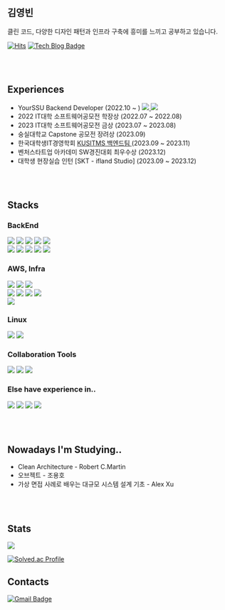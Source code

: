 ## 김영빈  
  클린 코드, 다양한 디자인 패턴과 인프라 구축에 흥미를 느끼고 공부하고 있습니다.

[![Hits](https://hits.seeyoufarm.com/api/count/incr/badge.svg?url=https%3A%2F%2Fgithub.com%2Feckrin%2Fhit-counter&count_bg=%2379C83D&title_bg=%23555555&icon=&icon_color=%23E7E7E7&title=hits&edge_flat=false)](https://hits.seeyoufarm.com) [![Tech Blog Badge](http://img.shields.io/badge/-Tech%20blog-black?style=flat-square&logo=github&link=https://eckrin.tistory.com/)](https://eckrin.tistory.com/)
 
<br/>
<br/>

## Experiences
* YourSSU Backend Developer (2022.10 ~ ) <a href = "https://play.google.com/store/apps/details?id=com.yourssu.soomsil&hl=ko-KR"> <img src="https://img.shields.io/badge/google play-34A853?style=flat-square&logo=google play&logoColor=white"> </a> <a href = "https://apps.apple.com/kr/app/%EC%88%A8%EC%89%B4%EB%95%8C/id1626690112"> <img src="https://img.shields.io/badge/app store-0DBDFF?style=flat-square&logo=app store&logoColor=white"> </a>
* 2022 IT대학 소프트웨어공모전 학장상 (2022.07 ~ 2022.08)
* 2023 IT대학 소프트웨어공모전 금상 (2023.07 ~ 2023.08)
* 숭실대학교 Capstone 공모전 장려상 (2023.09)
* 한국대학생IT경영학회 <a href = "https://kusitms.com"> KUSITMS 백엔드팀 </a>(2023.09 ~ 2023.11)
* 벤처스타트업 아카데미 SW경진대회 최우수상 (2023.12)
* 대학생 현장실습 인턴 [SKT - ifland Studio] (2023.09 ~ 2023.12)

<br/>
<br/>

## Stacks

### BackEnd
<img src="https://img.shields.io/badge/java-E34F26?style=flat-square&logo=openjdk&logoColor=white"> <img src="https://img.shields.io/badge/kotlin-7F52FF?style=flat-square&logo=kotlin&logoColor=white"> 
<img src="https://img.shields.io/badge/spring-6DB33F?style=flat-square&logo=spring&logoColor=white"> <img src="https://img.shields.io/badge/spring boot-6DB33F?style=flat-square&logo=spring boot&logoColor=white"> 
<img src="https://img.shields.io/badge/spring security-6DB33F?style=flat-square&logo=spring security&logoColor=white">  
<img src="https://img.shields.io/badge/mysql-4479A1?style=flat-square&logo=mysql&logoColor=white">
<img src="https://img.shields.io/badge/redis-DC382D?style=flat-square&logo=redis&logoColor=white">
<img src="https://img.shields.io/badge/spring data jpa-6DB33F?style=flat-square&logo=spring data jpa&logoColor=white">
<img src="https://img.shields.io/badge/querydsl-0099E5?style=flat-square&logo=querydsl&logoColor=white">
<img src="https://img.shields.io/badge/mybatis-000000?style=flat-square&logo=mybatis&logoColor=white">
  
### AWS, Infra
<img src="https://img.shields.io/badge/docker-2B579A?style=flat-square&logo=docker&logoColor=white"> <img src="https://img.shields.io/badge/kubernetes-326CE5?style=flat-square&logo=kubernetes&logoColor=white">
<img src="https://img.shields.io/badge/github actions-2088FF?style=flat-square&logo=github actions&logoColor=white">  
<img src="https://img.shields.io/badge/amazon ec2-FF9900?style=flat-square&logo=amazon ec2&logoColor=white">
<img src="https://img.shields.io/badge/amazon rds-2088FF?style=flat-square&logo=amazon rds&logoColor=white">
<img src="https://img.shields.io/badge/amazon s3-569A31?style=flat-square&logo=amazon s3&logoColor=white">
<img src="https://img.shields.io/badge/amazon elasticache-2088FF?style=flat-square&logo=unsplash&logoColor=white">  
<img src="https://img.shields.io/badge/microsoft azure-0078D4?style=flat-square&logo=microsoft azure&logoColor=white"> 

### Linux
<img src="https://img.shields.io/badge/C-033963?style=flat-square&logo=C&logoColor=white"> <img src="https://img.shields.io/badge/linux-FCC624?style=flat-square&logo=linux&logoColor=white">

### Collaboration Tools
<img src="https://img.shields.io/badge/github-181717?style=flat-square&logo=github&logoColor=white"> <img src="https://img.shields.io/badge/figma-F24E1E?style=flat-square&logo=figma&logoColor=white">
<img src="https://img.shields.io/badge/slack-4A154B?style=flat-square&logo=slack&logoColor=white">

### Else have experience in..
<img src="https://img.shields.io/badge/android studio-3DDC84?style=flat-square&logo=android studio&logoColor=white"> <img src="https://img.shields.io/badge/css-1572B6?style=flat-square&logo=css3&logoColor=white">
<img src="https://img.shields.io/badge/javascript-F7DF1E?style=flat-square&logo=javascript&logoColor=white">
<img src="https://img.shields.io/badge/jquery-0769AD?style=flat-square&logo=jquery&logoColor=white">

<br/>
<br/>

## Nowadays I'm Studying..
* Clean Architecture - Robert C.Martin
* 오브젝트 - 조용호
* 가상 면접 사례로 배우는 대규모 시스템 설계 기초 - Alex Xu

<br/>
<br/>

## Stats
<img src="https://github-readme-stats.vercel.app/api?username=eckrin&show_icons=true">

[![Solved.ac Profile](http://mazassumnida.wtf/api/v2/generate_badge?boj=dubaihuadeweixiao)](https://solved.ac/dubaihuadeweixiao/)

## Contacts
[![Gmail Badge](https://img.shields.io/badge/Gmail-d14836?style=flat-square&logo=Gmail&logoColor=white&link=mailto:kimsh1691@gmail.com)](mailto:eckrin.dev@gmail.com)
